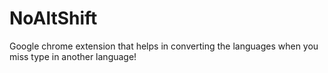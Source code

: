 # NoAltShift
Google chrome extension that helps in converting the languages when you miss type in another language!

